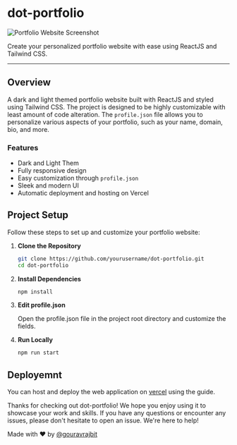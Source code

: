 # dot-portfolio

![Portfolio Website Screenshot](https://gouravraj.in/home-screen-shot.png)

Create your personalized portfolio website with ease using ReactJS and Tailwind CSS.

---

## Overview

A dark and light themed portfolio website built with ReactJS and styled using Tailwind CSS. The project is designed to be highly customizable with least amount of code alteration. The `profile.json` file  allows you to personalize various aspects of your portfolio, such as your name, domain, bio, and more. 

### Features

- Dark and Light Them
- Fully responsive design
- Easy customization through `profile.json`
- Sleek and modern UI
- Automatic deployment and hosting on Vercel

## Project Setup

Follow these steps to set up and customize your portfolio website:

1. **Clone the Repository**

   ```bash
   git clone https://github.com/yourusername/dot-portfolio.git
   cd dot-portfolio
   ```

2. **Install Dependencies**

    ```bash
    npm install
    ```

3. **Edit profile.json**

    Open the profile.json file in the project root directory and customize the fields.

4. **Run Locally**

    ```bash
    npm run start
    ```

## Deployemnt

   You can host and deploy the web application on [vercel](https://vercel.com/docs/deployments/overview) using the guide. 





Thanks for checking out dot-portfolio! We hope you enjoy using it to showcase your work and skills.
If you have any questions or encounter any issues, please don't hesitate to open an issue. We're here to help!



Made with ❤️ by [@gouravrajbit](https://github.com/gouravrajbit)





